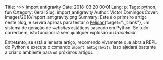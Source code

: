 Title: >>> import antigravity
Date: 2018-03-20 00:01
Lang: pt
Tags: python, fun
Category: Geral
Slug: import_antigravity
Author: Victor Domingos
Cover: images/2018/import_antigravity.png
Summary: Este é o primeiro artigo neste blog, e servirá apenas para testar o [Pelican](https://blog.getpelican.com){target=":_blank"}, um sistema de geração de *websites* estáticos baseado em Python. Se tudo correr bem, isto funcionará sem qualquer explosão ou *traceback*.

Entretanto, se está a ler este artigo, recomendo vivamente que abra a REPL do Python e execute o comando `import antigravity`. Isso ajudará bastante a criar o ambiente para os próximos artigos.

